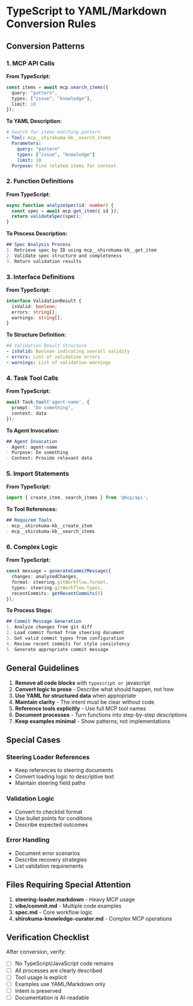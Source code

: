 # TypeScript to YAML/Markdown Conversion Rules

## Conversion Patterns

### 1. MCP API Calls
**From TypeScript:**
```typescript
const items = await mcp.search_items({
  query: "pattern",
  types: ["issue", "knowledge"],
  limit: 10
});
```

**To YAML Description:**
```yaml
# Search for items matching pattern
- Tool: mcp__shirokuma-kb__search_items
  Parameters:
    query: "pattern"
    types: ["issue", "knowledge"]
    limit: 10
  Purpose: Find related items for context
```

### 2. Function Definitions
**From TypeScript:**
```typescript
async function analyzeSpec(id: number) {
  const spec = await mcp.get_item({ id });
  return validateSpec(spec);
}
```

**To Process Description:**
```markdown
## Spec Analysis Process
1. Retrieve spec by ID using mcp__shirokuma-kb__get_item
2. Validate spec structure and completeness
3. Return validation results
```

### 3. Interface Definitions
**From TypeScript:**
```typescript
interface ValidationResult {
  isValid: boolean;
  errors: string[];
  warnings: string[];
}
```

**To Structure Definition:**
```yaml
## Validation Result Structure
- isValid: Boolean indicating overall validity
- errors: List of validation errors
- warnings: List of validation warnings
```

### 4. Task Tool Calls
**From TypeScript:**
```typescript
await Task.tool('agent-name', {
  prompt: "Do something",
  context: data
});
```

**To Agent Invocation:**
```markdown
## Agent Invocation
- Agent: agent-name
- Purpose: Do something
- Context: Provide relevant data
```

### 5. Import Statements
**From TypeScript:**
```typescript
import { create_item, search_items } from '@mcp/api';
```

**To Tool References:**
```markdown
## Required Tools
- mcp__shirokuma-kb__create_item
- mcp__shirokuma-kb__search_items
```

### 6. Complex Logic
**From TypeScript:**
```typescript
const message = generateCommitMessage({
  changes: analyzedChanges,
  format: steering.gitWorkflow.format,
  types: steering.gitWorkflow.types,
  recentCommits: getRecentCommits(5)
});
```

**To Process Steps:**
```markdown
## Commit Message Generation
1. Analyze changes from git diff
2. Load commit format from steering document
3. Get valid commit types from configuration
4. Review recent commits for style consistency
5. Generate appropriate commit message
```

## General Guidelines

1. **Remove all code blocks** with ```typescript or ```javascript
2. **Convert logic to prose** - Describe what should happen, not how
3. **Use YAML for structured data** when appropriate
4. **Maintain clarity** - The intent must be clear without code
5. **Reference tools explicitly** - Use full MCP tool names
6. **Document processes** - Turn functions into step-by-step descriptions
7. **Keep examples minimal** - Show patterns, not implementations

## Special Cases

### Steering Loader References
- Keep references to steering documents
- Convert loading logic to descriptive text
- Maintain steering field paths

### Validation Logic
- Convert to checklist format
- Use bullet points for conditions
- Describe expected outcomes

### Error Handling
- Document error scenarios
- Describe recovery strategies
- List validation requirements

## Files Requiring Special Attention

1. **steering-loader.markdown** - Heavy MCP usage
2. **vibe/commit.md** - Multiple code examples
3. **spec.md** - Core workflow logic
4. **shirokuma-knowledge-curator.md** - Complex MCP operations

## Verification Checklist

After conversion, verify:
- [ ] No TypeScript/JavaScript code remains
- [ ] All processes are clearly described
- [ ] Tool usage is explicit
- [ ] Examples use YAML/Markdown only
- [ ] Intent is preserved
- [ ] Documentation is AI-readable